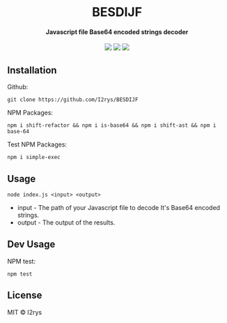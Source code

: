 <h1 align="center">BESDIJF</h1>
<h4 align="center">Javascript file Base64 encoded strings decoder</h4>
<p align="center">
	<a href="https://github.com/I2rys/BESDIJF/blob/main/LICENSE"><img src="https://img.shields.io/github/license/I2rys/BESDIJF?style=flat-square"></img></a>
	<a href="https://github.com/I2rys/BESDIJF/issues"><img src="https://img.shields.io/github/issues/I2rys/BESDIJF.svg"></img></a>
	<a href="https://nodejs.org/"><img src="https://img.shields.io/badge/-Nodejs-green?style=flat-square&logo=Node.js"></img></a>
</p>


## Installation
Github:

    git clone https://github.com/I2rys/BESDIJF
    
NPM Packages:
```
npm i shift-refactor && npm i is-base64 && npm i shift-ast && npm i base-64
```

Test NPM Packages:
```
npm i simple-exec
```

## Usage
```
node index.js <input> <output>
```

+ input - The path of your Javascript file to decode It's Base64 encoded strings.
+ output - The output of the results.

## Dev Usage
NPM test:
```
npm test
```
    
## License
MIT © I2rys
